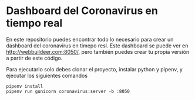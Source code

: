 # Dashboard del Coronavirus en tiempo real

En este repositorio puedes encontrar todo lo necesario para crear un dashboard del coronavirus en timepo resl. Este dashboard se puede ver en http://webbuildeer.com:8050/, pero también puedes crear tu propia versión a partir de este código.

Para ejecutarlo solo debes clonar el proyecto, instalar python y pipenv, y ejecutar los siguientes comandos
  
    pipenv install
    pipenv run gunicorn coronavirus:server -b :8050
